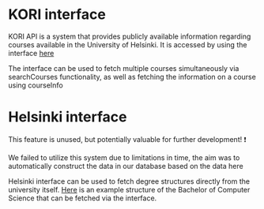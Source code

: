 # KORI interface

KORI API is a system that provides publicly available information regarding courses available in the University of Helsinki. It is accessed by using the interface [here](https://github.com/Kurssiesitieto/kurssiesitieto-ohtuprojekti/blob/main/backend/interfaces/koriInterface.js)

The interface can be used to fetch multiple courses simultaneously via searchCourses functionality, as well as fetching the information on a course using courseInfo

# Helsinki interface

This feature is unused, but potentially valuable for further development! :exclamation:

We failed to utilize this system due to limitations in time, the aim was to automatically construct the data in our database based on the data here

Helsinki interface can be used to fetch degree structures directly from the university itself. [Here](https://od.helsinki.fi/eduviewer/tree_by_code/KH50_005?lv=hy-lv-74) is an example structure of the Bachelor of Computer Science that can be fetched via the interface.
